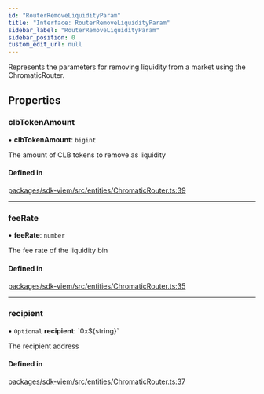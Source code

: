 ```yaml
---
id: "RouterRemoveLiquidityParam"
title: "Interface: RouterRemoveLiquidityParam"
sidebar_label: "RouterRemoveLiquidityParam"
sidebar_position: 0
custom_edit_url: null
---
```


Represents the parameters for removing liquidity from a market using the ChromaticRouter.

## Properties

### clbTokenAmount

• **clbTokenAmount**: `bigint`

The amount of CLB tokens to remove as liquidity

#### Defined in

[packages/sdk-viem/src/entities/ChromaticRouter.ts:39](https://github.com/chromatic-protocol/sdk/blob/144961d/packages/sdk-viem/src/entities/ChromaticRouter.ts#L39)

___

### feeRate

• **feeRate**: `number`

The fee rate of the liquidity bin

#### Defined in

[packages/sdk-viem/src/entities/ChromaticRouter.ts:35](https://github.com/chromatic-protocol/sdk/blob/144961d/packages/sdk-viem/src/entities/ChromaticRouter.ts#L35)

___

### recipient

• `Optional` **recipient**: \`0x${string}\`

The recipient address

#### Defined in

[packages/sdk-viem/src/entities/ChromaticRouter.ts:37](https://github.com/chromatic-protocol/sdk/blob/144961d/packages/sdk-viem/src/entities/ChromaticRouter.ts#L37)
